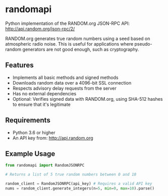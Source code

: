 randomapi
=========

Python implementation of the RANDOM.org JSON-RPC API:
http://api.random.org/json-rpc/2/

RANDOM.org generates true random numbers using a seed based on atmospheric radio noise. This is useful for applications where pseudo-random generators are not good enough, such as cryptography.

Features
--------

- Implements all basic methods and signed methods
- Downloads random data over a 4096-bit SSL connection
- Respects advisory delay requests from the server
- Has no external dependencies
- Optional: Verifies signed data with RANDOM.org, using SHA-512 hashes to ensure that it's legitimate

Requirements
------------

- Python 3.6 or higher
- An API key from: http://api.random.org

Example Usage
-------------
```py
from randomapi import RandomJSONRPC

# Returns a list of 5 true random numbers between 0 and 10

random_client = RandomJSONRPC(api_key) # Requires a valid API key
nums = random_client.generate_integers(n=5, min=0, max=10).parse()
```
